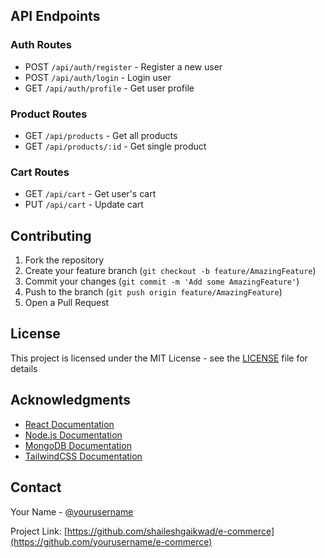
## API Endpoints

### Auth Routes
- POST `/api/auth/register` - Register a new user
- POST `/api/auth/login` - Login user
- GET `/api/auth/profile` - Get user profile

### Product Routes
- GET `/api/products` - Get all products
- GET `/api/products/:id` - Get single product

### Cart Routes
- GET `/api/cart` - Get user's cart
- PUT `/api/cart` - Update cart

## Contributing

1. Fork the repository
2. Create your feature branch (`git checkout -b feature/AmazingFeature`)
3. Commit your changes (`git commit -m 'Add some AmazingFeature'`)
4. Push to the branch (`git push origin feature/AmazingFeature`)
5. Open a Pull Request

## License

This project is licensed under the MIT License - see the [LICENSE](LICENSE) file for details

## Acknowledgments

- [React Documentation](https://reactjs.org/)
- [Node.js Documentation](https://nodejs.org/)
- [MongoDB Documentation](https://docs.mongodb.com/)
- [TailwindCSS Documentation](https://tailwindcss.com/)

## Contact

Your Name - [@yourusername](https://twitter.com/yourusername)

Project Link: [https://github.com/shaileshgaikwad/e-commerce](https://github.com/yourusername/e-commerce)
